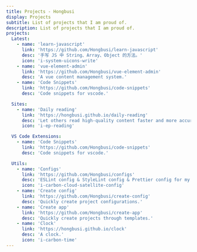 ```yaml
---
title: Projects - Hongbusi
display: Projects
subtitle: List of projects that I am proud of.
description: List of projects that I am proud of.
projects:
  Latest:
    - name: 'learn-javascript'
      link: 'https://github.com/Hongbusi/learn-javascript'
      desc: '手写 JS 中 String、Array、Object 的方法。'
      icon: 'i-system-uicons-write'
    - name: 'vue-element-admin'
      link: 'https://github.com/Hongbusi/vue-element-admin'
      desc: 'A vue content management system.'
    - name: 'Code Snippets'
      link: 'https://github.com/Hongbusi/code-snippets'
      desc: 'Code snippets for vscode.'

  Sites:
    - name: 'Daily reading'
      link: 'https://hongbusi.github.io/daily-reading'
      desc: 'Let others read high-quality content faster and more accurately.'
      icon: 'i-ep-reading'

  VS Code Extensions:
    - name: 'Code Snippets'
      link: 'https://github.com/Hongbusi/code-snippets'
      desc: 'Code snippets for vscode.'

  Utils:
    - name: 'Configs'
      link: 'https://github.com/Hongbusi/configs'
      desc: 'ESLint config & StyleLint config & Prettier config for my personal projects.'
      icon: 'i-carbon-cloud-satellite-config'
    - name: 'Create config'
      link: 'https://github.com/Hongbusi/create-config'
      desc: 'Quickly create project configurations.'
    - name: 'Create app'
      link: 'https://github.com/Hongbusi/create-app'
      desc: 'Quickly create projects through templates.'
    - name: 'Clock'
      link: 'https://hongbusi.github.io/clock'
      desc: 'A clock.'
      icon: 'i-carbon-time'
---
```


<ListProjects :projects="frontmatter.projects"/>

<StarsRanking/>
